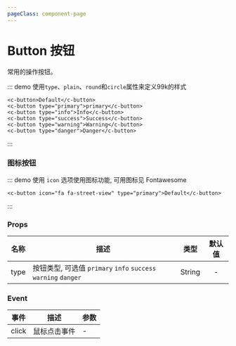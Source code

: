 ```yaml
---
pageClass: component-page
---
```


# Button 按钮
  常用的操作按钮。

::: demo 使用`type`、`plain`、`round`和`circle`属性来定义99k的样式
```vue
<c-button>Default</c-button>
<c-button type="primary">primary</c-button>
<c-button type="info">Info</c-button>
<c-button type="success">Success</c-button>
<c-button type="warning">Warning</c-button>
<c-button type="danger">Danger</c-button>
```
:::

### 图标按钮
::: demo 使用 `icon` 选项使用图标功能, 可用图标见 Fontawesome
```vue
<c-button icon="fa fa-street-view" type="primary">Default</c-button>
```
:::


### Props
| 名称 | 描述 | 类型 | 默认值 |
| ------ | ------ | :------: | :------: |
| type | 按钮类型, 可选值 `primary` `info` `success` `warning` `danger` | String | - |


### Event
| 事件 | 描述 | 参数 |
| ------ | ------ | ------ |
| click | 鼠标点击事件 | - |
